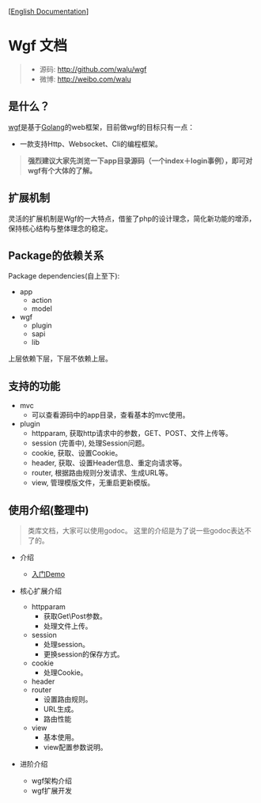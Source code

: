 [[English Documentation](<README-en.md>)]

# Wgf 文档

> * 源码: http://github.com/walu/wgf
> * 微博: http://weibo.com/walu

## 是什么？

[wgf](<http://github.com/walu/wgf>)是基于[Golang](<golang.org>)的web框架，目前做wgf的目标只有一点：

* 一款支持Http、Websocket、Cli的编程框架。

> **强烈建议大家先浏览一下app目录源码（一个index＋login事例），即可对wgf有个大体的了解。**

## 扩展机制

灵活的扩展机制是Wgf的一大特点，借鉴了php的设计理念，简化新功能的增添，保持核心结构与整体理念的稳定。

## Package的依赖关系

Package dependencies(自上至下):

* app
	* action
	* model
* wgf
	* plugin
	* sapi
	* lib

上层依赖下层，下层不依赖上层。

## 支持的功能

* mvc
	* 可以查看源码中的app目录，查看基本的mvc使用。
* plugin
	* httpparam, 获取http请求中的参数，GET、POST、文件上传等。
	* session (完善中), 处理Session问题。
	* cookie, 获取、设置Cookie。
	* header, 获取、设置Header信息、重定向请求等。
	* router, 根据路由规则分发请求、生成URL等。
	* view, 管理模版文件，无重启更新模版。

## 使用介绍(整理中)

> 类库文档，大家可以使用godoc。
> 这里的介绍是为了说一些godoc表达不了的。

* 介绍
	* [入门Demo](<docs/1-1-the-first-demo.md>)
* 核心扩展介绍
	* httpparam
		* 获取Get\Post参数。
		* 处理文件上传。
	* session
		* 处理session。
		* 更换session的保存方式。
	* cookie
		* 处理Cookie。
	* header
	* router
		* 设置路由规则。
		* URL生成。
		* 路由性能
	* view
		* 基本使用。
		* view配置参数说明。

* 进阶介绍
	* wgf架构介绍
	* wgf扩展开发
